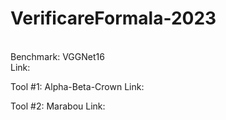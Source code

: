 # VerificareFormala-2023

<br>Benchmark: VGGNet16</br>
Link:

Tool #1: Alpha-Beta-Crown
Link:

Tool #2: Marabou
Link: 
